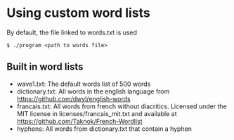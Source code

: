 # Using custom word lists
By default, the file linked to words.txt is used
```
$ ./program <path to words file>
```

## Built in word lists

- wave1.txt: The default words list of 500 words
- dictionary.txt: All words in the english language from
  https://github.com/dwyl/english-words
- francais.txt: All words from french without diacritics. Licensed under
  the MIT license in licenses/francais_mit.txt and available at
  https://github.com/Taknok/French-Wordlist
- hyphens: All words from dictionary.txt that contain a hyphen

